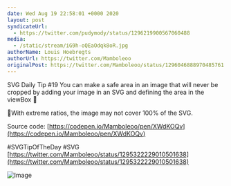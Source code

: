 ```yaml
---
date: Wed Aug 19 22:58:01 +0000 2020
layout: post
syndicateUrl:
  - https://twitter.com/pudymody/status/1296219900567060488
media:
  - /static/stream/iG9h-oQEaOdqk8oR.jpg
authorName: Louis Hoebregts
authorUrl: https://twitter.com/Mamboleoo
originalPost: https://twitter.com/Mamboleoo/status/1296046888970485761
---
```

SVG Daily Tip #19
You can make a safe area in an image that will never be cropped by adding your image in an SVG and defining the area in the viewBox 🐶

🚨With extreme ratios, the image may not cover 100% of the SVG.

Source code: [https://codepen.io/Mamboleoo/pen/XWdKOQv](https://codepen.io/Mamboleoo/pen/XWdKOQv)

#SVGTipOfTheDay #SVG [https://twitter.com/Mamboleoo/status/1295322229010501638](https://twitter.com/Mamboleoo/status/1295322229010501638) 

![Image](/static/stream/iG9h-oQEaOdqk8oR.jpg)